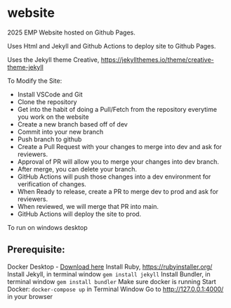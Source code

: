 # website
2025 EMP Website hosted on Github Pages. 

Uses Html and Jekyll and Github Actions to deploy site to Github Pages.

Uses the Jekyll theme Creative, https://jekyllthemes.io/theme/creative-theme-jekyll


To Modify the Site:
* Install VSCode and Git
* Clone the repository
* Get into the habit of doing a Pull/Fetch from the repository everytime you work on the website
* Create a new branch based off of dev
* Commit into your new branch
* Push branch to github
* Create a Pull Request with your changes to merge into dev and ask for reviewers.
* Approval of PR will allow you to merge your changes into dev branch.
* After merge, you can delete your branch.
* GitHub Actions will push those changes into a dev environment for verification of changes.
* When Ready to release, create a PR to merge dev to prod and ask for reviewers.
* When reviewed, we will merge that PR into main.
* GitHub Actions will deploy the site to prod.

 
To run on windows desktop
## Prerequisite:
Docker Desktop - [Download here](https://www.docker.com/products/docker-desktop/)
Install Ruby, https://rubyinstaller.org/
Install Jekyll, in terminal window `gem install jekyll`
Install Bundler, in terminal window `gem install bundler`
Make sure docker is running
Start Docker: `docker-compose up` in Terminal Window
Go to http://127.0.0.1:4000/ in your browser